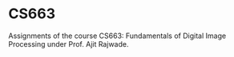 # CS663
Assignments of the course CS663: Fundamentals of Digital Image Processing under Prof. Ajit Rajwade.
